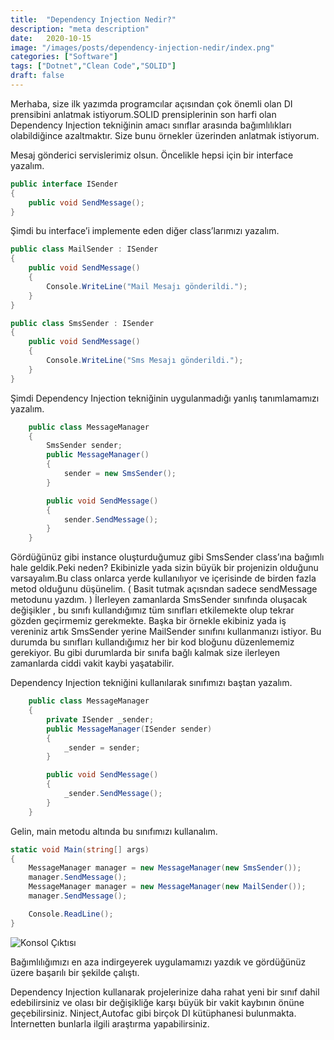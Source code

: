 ```yaml
---
title:  "Dependency Injection Nedir?"
description: "meta description"
date:   2020-10-15
image: "/images/posts/dependency-injection-nedir/index.png"
categories: ["Software"]
tags: ["Dotnet","Clean Code","SOLID"]
draft: false
---
```


Merhaba, size ilk yazımda programcılar açısından çok önemli olan DI prensibini anlatmak istiyorum.SOLID prensiplerinin son harfi olan Dependency Injection tekniğinin amacı sınıflar arasında bağımlılıkları olabildiğince azaltmaktır. Size bunu örnekler üzerinden anlatmak istiyorum.

Mesaj gönderici servislerimiz olsun. Öncelikle hepsi için bir interface yazalım.

```csharp
public interface ISender
{
    public void SendMessage();
}
```
Şimdi bu interface’i implemente eden diğer class’larımızı yazalım.

```csharp
public class MailSender : ISender
{
    public void SendMessage()
    {
        Console.WriteLine("Mail Mesajı gönderildi.");
    }
}

public class SmsSender : ISender
{
    public void SendMessage()
    {
        Console.WriteLine("Sms Mesajı gönderildi.");
    }
}
```
Şimdi Dependency Injection tekniğinin uygulanmadığı yanlış tanımlamamızı yazalım.

```csharp
    public class MessageManager
    {
        SmsSender sender;
        public MessageManager()
        {
            sender = new SmsSender();
        }

        public void SendMessage()
        {
            sender.SendMessage();
        }
    }
```
Gördüğünüz gibi instance oluşturduğumuz gibi SmsSender class’ına bağımlı hale geldik.Peki neden? Ekibinizle yada sizin büyük bir projenizin olduğunu varsayalım.Bu class onlarca yerde kullanılıyor ve içerisinde de birden fazla metod olduğunu düşünelim. ( Basit tutmak açısndan sadece sendMessage metodunu yazdım. ) İlerleyen zamanlarda SmsSender sınıfında oluşacak değişikler , bu sınıfı kullandığımız tüm sınıfları etkilemekte olup tekrar gözden geçirmemiz gerekmekte. Başka bir örnekle ekibiniz yada iş vereniniz artık SmsSender yerine MailSender sınıfını kullanmanızı istiyor. Bu durumda bu sınıfları kullandığımız her bir kod bloğunu düzenlememiz gerekiyor. Bu gibi durumlarda bir sınıfa bağlı kalmak size ilerleyen zamanlarda ciddi vakit kaybi yaşatabilir.

Dependency Injection tekniğini kullanılarak sınıfımızı baştan yazalım.

```csharp
    public class MessageManager
    {
        private ISender _sender;
        public MessageManager(ISender sender)
        {
            _sender = sender;
        }

        public void SendMessage()
        {
            _sender.SendMessage();
        }
    }
```
Gelin, main metodu altında bu sınıfımızı kullanalım.

```csharp
static void Main(string[] args)
{
    MessageManager manager = new MessageManager(new SmsSender());
    manager.SendMessage();
    MessageManager manager = new MessageManager(new MailSender());
    manager.SendMessage();

    Console.ReadLine();
}
```

![Konsol Çıktısı](/images/posts/dependency-injection-nedir/console-output.png)

Bağımlılığımızı en aza indirgeyerek uygulamamızı yazdık ve gördüğünüz üzere başarılı bir şekilde çalıştı.

Dependency Injection kullanarak projelerinize daha rahat yeni bir sınıf dahil edebilirsiniz ve olası bir değişikliğe karşı büyük bir vakit kaybının önüne geçebilirsiniz. Ninject,Autofac gibi birçok DI kütüphanesi bulunmakta. İnternetten bunlarla ilgili araştırma yapabilirsiniz.
